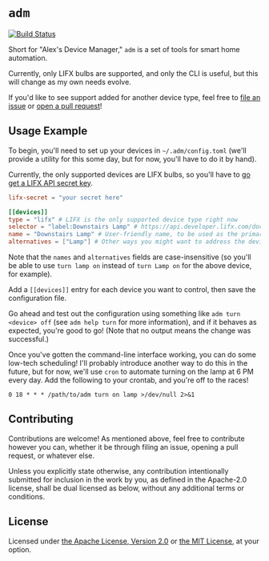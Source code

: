 # `adm`

[![Build Status](https://travis-ci.com/Aehmlo/adm.svg?branch=master)](https://travis-ci.com/Aehmlo/adm)

Short for "Alex's Device Manager," `adm` is a set of tools for smart home automation.

Currently, only LIFX bulbs are supported, and only the CLI is useful, but this will change as my own needs evolve.

If you'd like to see support added for another device type, feel free to [file an issue](https://github.com/Aehmlo/adm/issues/new) or [open a pull request](https://github.com/Aehmlo/adm/compare)!

## Usage Example

To begin, you'll need to set up your devices in `~/.adm/config.toml` (we'll provide a utility for this some day, but for now, you'll have to do it by hand).

Currently, the only supported devices are LIFX bulbs, so you'll have to [go get a LIFX API secret key](https://api.developer.lifx.com/docs/authentication).

```toml
lifx-secret = "your secret here"

[[devices]]
type = "lifx" # LIFX is the only supported device type right now
selector = "label:Downstairs Lamp" # https://api.developer.lifx.com/docs/selectors
name = "Downstairs Lamp" # User-friendly name, to be used as the primary device identifier
alternatives = ["Lamp"] # Other ways you might want to address the device (optional)
```

Note that the `names` and `alternatives` fields are case-insensitive (so you'll be able to use `turn lamp on` instead of `turn Lamp on` for the above device, for example).

Add a `[[devices]]` entry for each device you want to control, then save the configuration file.

Go ahead and test out the configuration using something like `adm turn <device> off` (see `adm help turn` for more information), and if it behaves as expected, you're good to go! (Note that no output means the change was successful.)

Once you've gotten the command-line interface working, you can do some low-tech scheduling! I'll probably introduce another way to do this in the future, but for now, we'll use `cron` to automate turning on the lamp at 6 PM every day. Add the following to your crontab, and you're off to the races!

```crontab
0 18 * * * /path/to/adm turn on lamp >/dev/null 2>&1
```

## Contributing

Contributions are welcome! As mentioned above, feel free to contribute however you can, whether it be through filing an issue, opening a pull request, or whatever else.

Unless you explicitly state otherwise, any contribution intentionally submitted for inclusion in the work by you, as defined in the Apache-2.0 license, shall be dual licensed as below, without any additional terms or conditions.

## License

Licensed under [the Apache License, Version 2.0](https://opensource.org/licenses/Apache-2.0) or [the MIT License](https://opensource.org/licenses/MIT), at your
option.